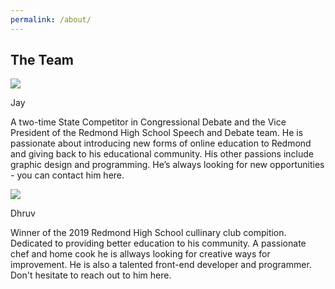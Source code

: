 ```yaml
---
permalink: /about/
---
```

<head>
    <meta charset="UTF-8" />
    <meta name="viewport" content="width=device-width, initial-scale=1.0" />
    <meta http-equiv="X-UA-Compatible" content="ie=edge" />
<link rel="stylesheet" href="https://jayd1903.github.io/mm-github-pages-starter/css/main.css" />
  </head>
  <body>
    <!--navigation ends-->
    <!--main-->
    <div class = "lol">
    <div class="spaceblock"></div>
       <h2>
       The Team
        </h2>
        <div class="spaceblock"></div>
     </div>
     <div class="bioblue">
     <div class="guypicture">
     <img src="https://images.pexels.com/photos/1681010/pexels-photo-1681010.jpeg?auto=compress&cs=tinysrgb&dpr=2&h=750&w=1260" /><p>Jay</p>
     </div>
     <div class="guywords">
     <p>A two-time State Competitor in Congressional Debate and the Vice President of the Redmond High School Speech and Debate team. He is passionate about introducing new forms of online education to Redmond and giving back to his educational community. His other passions include graphic design and programming. He’s always looking for new opportunities - you can contact him here.</p>
     </div>
     </div>
     <div class="biogreen">
     <div class="guypicture">
     <img src="https://images.pexels.com/photos/1681010/pexels-photo-1681010.jpeg?auto=compress&cs=tinysrgb&dpr=2&h=750&w=1260" /><p>Dhruv</p>
     </div>
     <div class="guywords">
     <p>Winner of the 2019 Redmond High School cullinary club compition. Dedicated to providing better education to his community. A passionate chef and home cook he is allways looking for creative ways for improvement. He is also a talented front-end developer and programmer. Don't hesitate to reach out to him here.</p>
     </div>
     </div>
    <!--content ends-->
  </body>


